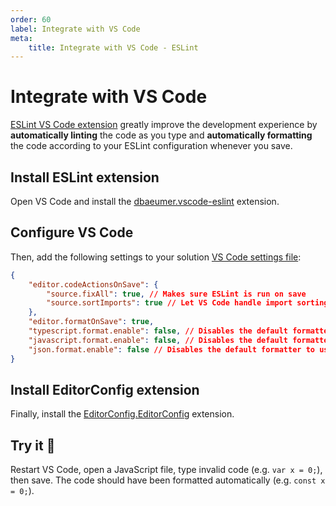 ```yaml
---
order: 60
label: Integrate with VS Code
meta:
    title: Integrate with VS Code - ESLint
---
```


# Integrate with VS Code

[ESLint VS Code extension](https://marketplace.visualstudio.com/items?itemName=dbaeumer.vscode-eslint) greatly improve the development experience by **automatically linting** the code as you type and **automatically formatting** the code according to your ESLint configuration whenever you save.

## Install ESLint extension

Open VS Code and install the [dbaeumer.vscode-eslint](https://marketplace.visualstudio.com/items?itemName=dbaeumer.vscode-eslint) extension.

## Configure VS Code

Then, add the following settings to your solution [VS Code settings file](https://code.visualstudio.com/docs/getstarted/settings):

```json ./vscode/settings.json
{
    "editor.codeActionsOnSave": {
        "source.fixAll": true, // Makes sure ESLint is run on save
        "source.sortImports": true // Let VS Code handle import sorting, it's snappier and more reliable than ESLint
    },
    "editor.formatOnSave": true,
    "typescript.format.enable": false, // Disables the default formatter to use ESLint instead
    "javascript.format.enable": false, // Disables the default formatter to use ESLint instead
    "json.format.enable": false // Disables the default formatter to use ESLint instead
}
```

## Install EditorConfig extension

Finally, install the [EditorConfig.EditorConfig](https://marketplace.visualstudio.com/items?itemName=EditorConfig.EditorConfig) extension.

## Try it :rocket:

Restart VS Code, open a JavaScript file, type invalid code (e.g. `var x = 0;`), then save. The code should have been formatted automatically (e.g. `const x = 0;`).


